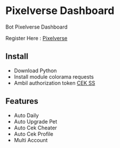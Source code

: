 
# Pixelverse Dashboard
Bot Pixelverse Dashboard

Register Here : [Pixelverse](https://dashboard.pixelverse.xyz/?ref=uccauuauan&v=uccauuauan45072)


## Install
- Download Python
- Install module colorama requests
- Ambil authorization token [CEK SS](https://ibb.co.com/ZK452P1)

## Features

- Auto Daily
- Auto Upgrade Pet
- Auto Cek Cheater
- Auto Cek Profile
- Multi Account

